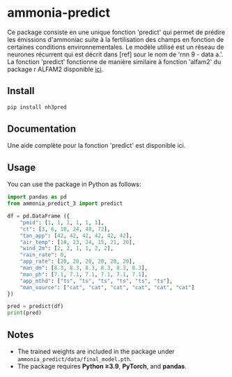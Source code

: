 # ammonia-predict

Ce package consiste en une unique fonction 'predict' qui permet de prédire les émissions d'ammoniac suite à la fertilisation des champs en fonction de certaines conditions environnementales. Le modèle utilisé est un réseau de neurones récurrent qui est décrit dans [ref] sour le nom de 'rnn 9 - data a.'. La fonction 'predict' fonctionne de manière similaire à fonction 'alfam2' du package r ALFAM2 disponible [ici](https://cran.r-project.org/web/packages/ALFAM2/index.html).

## Install

```bash
pip install nh3pred 
```

## Documentation

Une aide complète pour la fonction 'predict' est disponible ici.

## Usage

You can use the package in Python as follows:

```python
import pandas as pd
from ammonia_predict_3 import predict

df = pd.DataFrame ({
    "pmid": [1, 1, 1, 1, 1, 1],
    "ct": [3, 6, 10, 24, 48, 72],
    "tan_app": [42, 42, 42, 42, 42, 42],
    "air_temp": [18, 23, 24, 15, 21, 20],
    "wind_2m": [2, 2, 1, 1, 2, 2],
    "rain_rate": 0,
    "app_rate": [20, 20, 20, 20, 20, 20],
    "man_dm": [8.3, 8.3, 8.3, 8.3, 8.3, 8.3],
    "man_ph": [7.1, 7.1, 7.1, 7.1, 7.1, 7.1],
    "app_mthd": ["ts", "ts", "ts", "ts", "ts", "ts"],
    "man_source": ["cat", "cat", "cat", "cat", "cat", "cat"]
})

pred = predict(df)
print(pred)
``` 


## Notes

- The trained weights are included in the package under `ammonia_predict/data/final_model.pth`.
- The package requires **Python ≥3.9**, **PyTorch**, and **pandas**.



